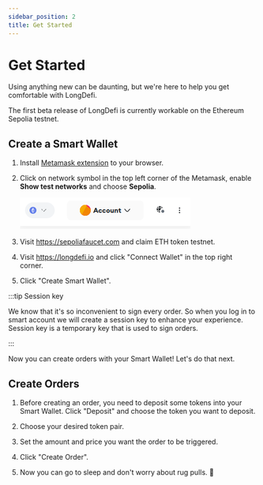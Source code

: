 ```yaml
---
sidebar_position: 2
title: Get Started
---
```


# Get Started

Using anything new can be daunting, but we're here to help you get comfortable with LongDefi.

The first beta release of LongDefi is currently workable on the Ethereum Sepolia testnet.

## Create a Smart Wallet

1. Install [Metamask extension](https://metamask.io) to your browser.

2. Click on network symbol in the top left corner of the Metamask, enable **Show test networks** and choose **Sepolia**.

   ![Metamask Network](./assets/metamask-network.png)

3. Visit https://sepoliafaucet.com and claim ETH token testnet.

4. Visit https://longdefi.io and click "Connect Wallet" in the top right corner.

5. Click "Create Smart Wallet".

:::tip Session key

We know that it's so inconvenient to sign every order. So when you log in to smart account we will create a session key to enhance your experience. Session key is a temporary key that is used to sign orders.

:::

Now you can create orders with your Smart Wallet! Let's do that next.

## Create Orders

1. Before creating an order, you need to deposit some tokens into your Smart Wallet. Click "Deposit" and choose the token you want to deposit.

2. Choose your desired token pair.

3. Set the amount and price you want the order to be triggered.

4. Click "Create Order".

5. Now you can go to sleep and don't worry about rug pulls. :star_struck:
